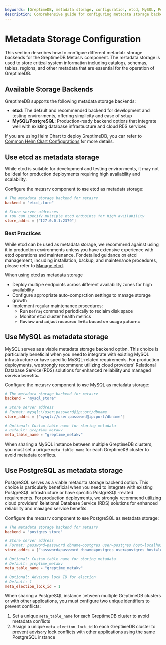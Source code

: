 ```yaml
---
keywords: [GreptimeDB, metadata storage, configuration, etcd, MySQL, PostgreSQL, metasrv, backend setup]
description: Comprehensive guide for configuring metadata storage backends (etcd, MySQL, PostgreSQL) in GreptimeDB's metasrv component, including setup instructions and best practices.
---
```


# Metadata Storage Configuration

This section describes how to configure different metadata storage backends for the GreptimeDB Metasrv component. The metadata storage is used to store critical system information including catalogs, schemas, tables, regions, and other metadata that are essential for the operation of GreptimeDB.

## Available Storage Backends

GreptimeDB supports the following metadata storage backends:

- **etcd**: The default and recommended backend for development and testing environments, offering simplicity and ease of setup
- **MySQL/PostgreSQL**: Production-ready backend options that integrate well with existing database infrastructure and cloud RDS services

If you are using Helm Chart to deploy GreptimeDB, you can refer to [Common Helm Chart Configurations](/user-guide/deployments-administration/deploy-on-kubernetes/common-helm-chart-configurations.md#configuring-metasrv-backend-storage) for more details.

## Use etcd as metadata storage

While etcd is suitable for development and testing environments, it may not be ideal for production deployments requiring high availability and scalability.

Configure the metasrv component to use etcd as metadata storage:

```toml
# The metadata storage backend for metasrv
backend = "etcd_store"

# Store server addresses
# You can specify multiple etcd endpoints for high availability
store_addrs = ["127.0.0.1:2379"]
```

### Best Practices

While etcd can be used as metadata storage, we recommend against using it in production environments unless you have extensive experience with etcd operations and maintenance. For detailed guidance on etcd management, including installation, backup, and maintenance procedures, please refer to [Manage etcd](/user-guide/deployments-administration/manage-metadata/manage-etcd.md).

When using etcd as metadata storage:

- Deploy multiple endpoints across different availability zones for high availability
- Configure appropriate auto-compaction settings to manage storage growth
- Implement regular maintenance procedures:
  - Run `Defrag` command periodically to reclaim disk space
  - Monitor etcd cluster health metrics
  - Review and adjust resource limits based on usage patterns


## Use MySQL as metadata storage

MySQL serves as a viable metadata storage backend option. This choice is particularly beneficial when you need to integrate with existing MySQL infrastructure or have specific MySQL-related requirements. For production deployments, we strongly recommend utilizing cloud providers' Relational Database Service (RDS) solutions for enhanced reliability and managed service benefits.

Configure the metasrv component to use MySQL as metadata storage:

```toml
# The metadata storage backend for metasrv
backend = "mysql_store"

# Store server address
# Format: mysql://user:password@ip:port/dbname
store_addrs = ["mysql://user:password@ip:port/dbname"]

# Optional: Custom table name for storing metadata
# Default: greptime_metakv
meta_table_name = "greptime_metakv"
```

When sharing a MySQL instance between multiple GreptimeDB clusters, you must set a unique `meta_table_name` for each GreptimeDB cluster to avoid metadata conflicts.

## Use PostgreSQL as metadata storage

PostgreSQL serves as a viable metadata storage backend option. This choice is particularly beneficial when you need to integrate with existing PostgreSQL infrastructure or have specific PostgreSQL-related requirements. For production deployments, we strongly recommend utilizing cloud providers' Relational Database Service (RDS) solutions for enhanced reliability and managed service benefits.

Configure the metasrv component to use PostgreSQL as metadata storage:

```toml
# The metadata storage backend for metasrv
backend = "postgres_store"

# Store server address
# Format: password=password dbname=postgres user=postgres host=localhost port=5432
store_addrs = ["password=password dbname=postgres user=postgres host=localhost port=5432"]

# Optional: Custom table name for storing metadata
# Default: greptime_metakv
meta_table_name = "greptime_metakv"

# Optional: Advisory lock ID for election
# Default: 1
meta_election_lock_id = 1
```
When sharing a PostgreSQL instance between multiple GreptimeDB clusters or with other applications, you must configure two unique identifiers to prevent conflicts:

1. Set a unique `meta_table_name` for each GreptimeDB cluster to avoid metadata conflicts
2. Assign a unique `meta_election_lock_id` to each GreptimeDB cluster to prevent advisory lock conflicts with other applications using the same PostgreSQL instance